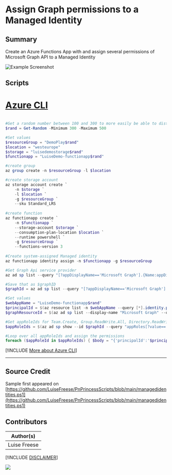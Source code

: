 

# Assign Graph permissions to a Managed Identity

## Summary

Create an Azure Functions App with and assign several permissions of Microsoft Graph API to a Managed Identity

![Example Screenshot](assets/example.png)

## Scripts

# [Azure CLI](#tab/azure-cli)

```powershell
  
#Get a random number between 100 and 300 to more easily be able to distinguish between several trials
$rand = Get-Random -Minimum 300 -Maximum 500

#Set values
$resourceGroup = "DemoPlay$rand"
$location = "westeurope"
$storage = "luisedemostorage$rand"
$functionapp = "LuiseDemo-functionapp$rand"

#create group
az group create -n $resourceGroup -l $location

#create storage account
az storage account create `
    -n $storage `
    -l $location `
    -g $resourceGroup `
    --sku Standard_LRS
    
#create function
az functionapp create `
    -n $functionapp `
    --storage-account $storage `
    --consumption-plan-location $location `
    --runtime powershell `
    -g $resourceGroup `
    --functions-version 3
    
#Create system-assigned Managed identity    
az functionapp identity assign -n $functionapp -g $resourceGroup

#Get Graph Api service provider 
az ad sp list --query "[?appDisplayName=='Microsoft Graph'].{Name:appDisplayName, Id:appId}" --output table --all

#Save that as $graphID
$graphId = az ad sp list --query "[?appDisplayName=='Microsoft Graph'].appId | [0]" --all 

#Set values
$webAppName = "LuiseDemo-functionapp$rand"
$principalId = $(az resource list -n $webAppName --query [*].identity.principalId --out tsv)
$graphResourceId = $(az ad sp list --display-name "Microsoft Graph" --query [0].objectId --out tsv)

#Get appRoleIds for Team.Create, Group.ReadWrite.All, Directory.ReadWrite.All, Group.Create, Sites.Manage.All, Sites.ReadWrite.All
$appRoleIds = $(az ad sp show --id $graphId --query "appRoles[?value=='Team.Create'].id | [0]"), $(az ad sp show --id $graphId --query "appRoles[?value=='Group.ReadWrite.All'].id | [0]"), $(az ad sp show --id $graphId --query "appRoles[?value=='Directory.ReadWrite.All'].id | [0]"), $(az ad sp show --id $graphId --query "appRoles[?value=='Group.Create'].id | [0]"), $(az ad sp show --id $graphId --query "appRoles[?value=='Sites.Manage.All'].id | [0]"), $(az ad sp show --id $graphId --query "appRoles[?value=='Sites.ReadWrite.All'].id | [0]")

#Loop over all appRoleIds and assign the permissions
foreach ($appRoleId in $appRoleIds) { $body = "{'principalId':'$principalId','resourceId':'$graphResourceId','appRoleId':'$appRoleId'}"; az rest --method post --uri https://graph.microsoft.com/v1.0/servicePrincipals/$principalId/appRoleAssignments --body $body --headers Content-Type=application/json }

```
[!INCLUDE [More about Azure CLI](../../docfx/includes/MORE-AZURECLI.md)]
***

## Source Credit

Sample first appeared on  [https://github.com/LuiseFreese/PnPrincessScripts/blob/main/managedidentities.ps1](https://github.com/LuiseFreese/PnPrincessScripts/blob/main/managedidentities.ps1)

## Contributors

| Author(s) |
|-----------|
| Luise Freese |

[!INCLUDE [DISCLAIMER](../../docfx/includes/DISCLAIMER.md)]

<img src="https://m365-visitor-stats.azurewebsites.net/script-samples/scripts/graph-assign-permissions-managed-identity" aria-hidden="true" />

